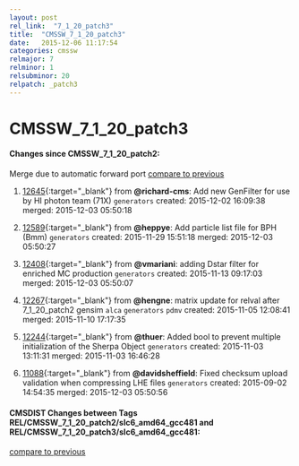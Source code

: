 ```yaml
---
layout: post
rel_link:  "7_1_20_patch3"
title:  "CMSSW_7_1_20_patch3"
date:   2015-12-06 11:17:54
categories: cmssw
relmajor: 7
relminor: 1
relsubminor: 20
relpatch: _patch3
---
```


# CMSSW_7_1_20_patch3
#### Changes since CMSSW_7_1_20_patch2:

<span class="glyphicon glyphicon-arrow-right"></span> Merge due to automatic forward port
[compare to previous](https://github.com/cms-sw/cmssw/compare/CMSSW_7_1_20_patch2...CMSSW_7_1_20_patch3)



1. [12645](http://github.com/cms-sw/cmssw/pull/12645){:target="_blank"}  from **@richard-cms**: Add new GenFilter for use by HI photon team (71X) `generators`  created: 2015-12-02 16:09:38 merged: 2015-12-03 05:50:18

2. [12589](http://github.com/cms-sw/cmssw/pull/12589){:target="_blank"}  from **@heppye**: Add particle list file for BPH (Bmm) `generators`  created: 2015-11-29 15:51:18 merged: 2015-12-03 05:50:27

3. [12408](http://github.com/cms-sw/cmssw/pull/12408){:target="_blank"}  from **@vmariani**: adding Dstar filter for enriched MC production `generators`  created: 2015-11-13 09:17:03 merged: 2015-12-03 05:50:07

4. [12267](http://github.com/cms-sw/cmssw/pull/12267){:target="_blank"}  from **@hengne**: matrix update for relval after 7_1_20_patch2 gensim `alca`  `generators`  `pdmv`  created: 2015-11-05 12:08:41 merged: 2015-11-10 17:17:35

5. [12244](http://github.com/cms-sw/cmssw/pull/12244){:target="_blank"}  from **@thuer**: Added bool to prevent multiple initialization of the Sherpa Object `generators`  created: 2015-11-03 13:11:31 merged: 2015-11-03 16:46:28

6. [11088](http://github.com/cms-sw/cmssw/pull/11088){:target="_blank"}  from **@davidsheffield**: Fixed checksum upload validation when compressing LHE files `generators`  created: 2015-09-02 14:54:35 merged: 2015-12-03 05:50:56

#### CMSDIST Changes between Tags REL/CMSSW_7_1_20_patch2/slc6_amd64_gcc481 and REL/CMSSW_7_1_20_patch3/slc6_amd64_gcc481:

[compare to previous](https://github.com/cms-sw/cmsdist/compare/REL/CMSSW_7_1_20_patch2/slc6_amd64_gcc481...REL/CMSSW_7_1_20_patch3/slc6_amd64_gcc481)


